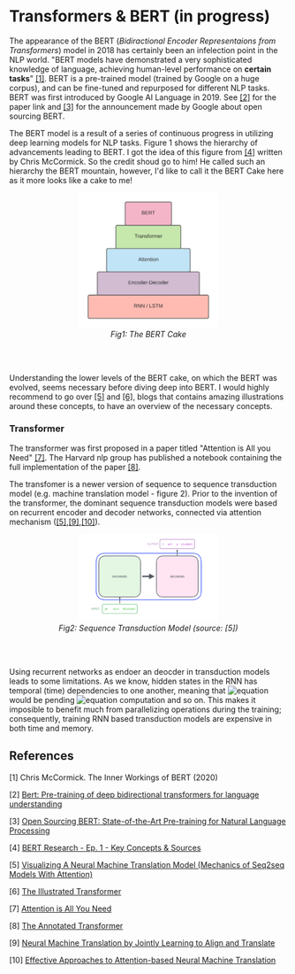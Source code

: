 # Transformers & BERT (in progress)

The appearance of the BERT (*Bidiractional Encoder Representaions from Transformers*) model in 2018 has certainly been an infelection point in the NLP world. "BERT models have demonstrated a very sophisticated knowledge of language, achieving human-level performance on __certain tasks__" [[1]](#1). BERT is a pre-trained model (trained by Google on a huge corpus), and can be fine-tuned and repurposed for different NLP tasks. BERT was first introduced by Google AI Language in 2019. See [[2]](#2) for the paper link and [[3]](#3) for the announcement made by Google about open sourcing BERT. 

The BERT model is a result of a series of continuous progress in utilizing deep learning models for NLP tasks. Figure 1 shows the hierarchy of advancements  leading to BERT. I got the idea of this figure from [[4]](#4) written by Chris McCormick. So the credit shoud go to him! He called such an hierarchy the BERT mountain, however, I'd like to call it the BERT Cake here as it more looks like a cake to me!

<p align="center">
  <img src='assets/BERT.jpeg' width=50% alt="BERT Cake"/>
  <br/>
   <em> Fig1: The BERT Cake </em>
</p>
<br/><br/>

Understanding the lower levels of the BERT cake, on which the BERT was evolved, seems necessary before diving deep into BERT. I would highly recommend to go over [[5]](#5) and [[6]](#6), blogs that contains amazing illustrations around these concepts, to have an overview of the necessary concepts.

### Transformer
The transformer was first proposed in a paper titled "Attention is All you Need" [[7]](#7). The Harvard nlp group has published a notebook containing the full implementation of the paper [[8]](#8).

The transfomer is a newer version of sequence to sequence transduction model (e.g. machine translation model - figure 2). Prior to the invention of the transformer, the dominant sequence transduction models were based on recurrent encoder and decoder networks, connected via attention mechanism ([[5]](#5),[[9]](#9),[[10]](#10)). 

<p align="center">
  <img src='assets/The_transformer_encoders_decoders.png' width=50% alt="encoder_decoder"/>
  <br/>
  <em> Fig2: Sequence Transduction Model (source: [5])</em>
</p>
<br/><br/>

Using recurrent networks as endoer an deocder in transduction models leads to some limitations. As we know, hidden states in the RNN has temporal (time) dependencies to one another, meaning that ![equation](h(t)) would be pending ![equation](h(t-1)) computation and so on. This makes it imposible to benefit much from parallelizing operations during the training; consequently, training RNN based transduction models are expensive in both time and memory.

## References
<a id="1">[1]</a> 
Chris McCormick. The Inner Workings of BERT (2020)

<a id="2">[2]</a>
[Bert: Pre-training of deep bidirectional transformers for language understanding](https://arxiv.org/pdf/1810.04805.pdf)

<a id="3">[3]</a>
[Open Sourcing BERT: State-of-the-Art Pre-training for Natural Language Processing](https://ai.googleblog.com/2018/11/open-sourcing-bert-state-of-art-pre.html)

<a id="4">[4]</a>
[BERT Research - Ep. 1 - Key Concepts & Sources](http://mccormickml.com/2019/11/11/bert-research-ep-1-key-concepts-and-sources/)

<a id="5">[5]</a>
[Visualizing A Neural Machine Translation Model (Mechanics of Seq2seq Models With Attention)](https://jalammar.github.io/visualizing-neural-machine-translation-mechanics-of-seq2seq-models-with-attention/)

<a id="6">[6]</a>
[The Illustrated Transformer](https://jalammar.github.io/illustrated-transformer/)

<a id="7">[7]</a>
[Attention is All You Need](https://arxiv.org/abs/1706.03762)

<a id="8">[8]</a>
[The Annotated Transformer](http://nlp.seas.harvard.edu/2018/04/03/attention.html)

<a id="9">[9]</a>
[Neural Machine Translation by Jointly Learning to Align and Translate](https://arxiv.org/abs/1409.0473)

<a id="10">[10]</a>
[Effective Approaches to Attention-based Neural Machine Translation](https://arxiv.org/abs/1508.04025)
